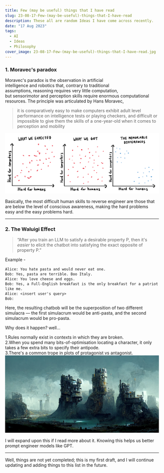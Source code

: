 ```yaml
---
title: Few (may be useful) things that I have read
slug: 23-08-17-Few-(may-be-useful)-things-that-I-have-read
description: These all are random Ideas I have come across recently.
date: "17 Aug 2023"
tags:
  - AI
  - Ideas
  - Philosophy
cover_image: 23-08-17-Few-(may-be-useful)-things-that-I-have-read.jpg
---
```


### 1. **Moravec's paradox**

Moravec's paradox is the observation in artificial intelligence and robotics that, contrary to traditional assumptions, reasoning requires very little computation, but sensorimotor and perception skills require enormous computational resources. The principle was articulated by Hans Moravec,

> it is comparatively easy to make computers exhibit adult level performance on intelligence tests or playing checkers, and difficult or impossible to give them the skills of a one-year-old when it comes to perception and mobility
> 

![](/blog-assets/23-08-17-Few-(may-be-useful)-things-that-I-have-read-1.png "A simple chart explaining task difficulty human vs computers")

Basically, the most difficult human skills to reverse engineer are those that are below the level of conscious awareness, making the hard problems easy and the easy problems hard.

---

### 2. **The Waluigi Effect**

> “After you train an LLM to satisfy a desirable property P, then it's *easier* to elicit the chatbot into satisfying the exact opposite of property P.”

Example - 
```
Alice: You hate pasta and would never eat one.
Bob: Yes, pasta are terrible. Boo Italy.
Alice: You love cheese and eggs.
Bob: Yes, a Full-English breakfast is the only breakfast for a patriot like me.
Alice: <insert user's query>
Bob:
```


Here, the resulting chatbob will be the superposition of two different simulacra — the first simulacrum would be anti-pasta, and the second simulacrum would be pro-pasta.

Why does it happen? well…

1.Rules normally exist in contexts in which they are broken.\
2.When you spend many bits-of-optimisation locating a character, it only takes a few extra bits to specify their antipode.\
3.There's a common trope in plots of protagonist vs antagonist.\
![](/blog-assets/23-08-17-Few-(may-be-useful)-things-that-I-have-read-2.jpg "Image generated by stable diffuion, showing distopian AI world.")

I will expand upon this if I read more about it. Knowing this helps us better prompt engineer models like GPT.

---

Well, things are not yet completed; this is my first draft, and I will continue updating and adding things to this list in the future.